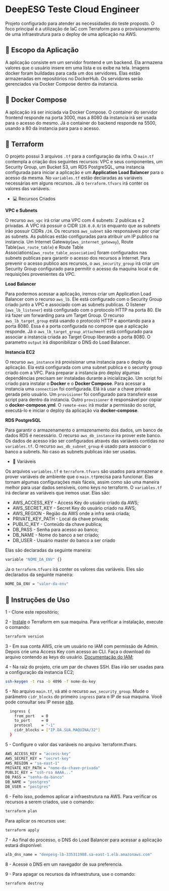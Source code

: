 # DeepESG Teste Cloud Engineer

Projeto configurado para atender as necessidades do teste proposto. O foco principal é a utilização de IaC com Terraform para o provisionamento de uma infraestrutura para o deploy de uma aplicação na AWS. 

## :mag_right: Escopo da Aplicação
A aplicação consiste em um servidor frontend e um backend. Ela armazena valores que o usuário insere em uma lista e os exibe na tela. Imagens docker foram buildadas para cada um dos servidores. Elas estão armazenadas em repositórios no DockerHub. Os servidores serão gerenciados via Docker Compose dentro da instancia. 

## :whale2: Docker Compose
A aplicação irá ser iniciada via Docker Compose. O container do servidor frontend responde na porta 3000, mas a 8080 da instancia irá ser usada para o acesso do mesmo. Já o container do backend responde na 5500, usando a 80 da instancia  para para o acesso. 

## :rocket: Terraform
O projeto possui 3 arquivos `.tf` para a configuração da infra. O `main.tf` contempla a criação dos seguintes recursos: VPC e seus componentes, um Security Group, um Bucket S3, um RDS PostgreSQL, uma instancia configurada para iniciar a aplicação e um **Application Load Balancer** para o acesso da mesma. No `variables.tf` estão declaradas as variáveis necessárias em alguns recursos. Já o `terraform.tfvars` irá conter os valores das variáveis. 

* :computer: Recursos Criados

 **VPC e Subnets**
 
O recurso `aws_vpc`  irá criar uma VPC com 4 subnets: 2 publicas e 2 privadas. A VPC irá possuir o CIDR `128.0.0.0/16` enquanto que as subnets irão possuir CIDRs `/24`. Os recursos `aws_subnet` são responsáveis por criar as subnets. As publicas estão configuradas para atribuir um IP publico na instancia. Um Internet Gateway(`aws_internet_gateway`), Route Table(`aws_route_table`) e Route Table Associations(`aws_route_table_association`) foram configurados nas subnets publicas para garantir o acesso dos recursos a Internet. Para prevenir o acesso publico aos recursos, o `aws_security_group` irá criar um Security Group configurado para permitir o acesso da maquina local e de requisições provenientes da VPC.

 **Load Balancer**

Para podermos acessar a aplicação, iremos criar um Application Load Balancer com o recurso `aws_lb`. Ele está configurado com o Security Group criado junto a VPC e associado com as subnets publicas. O listener (`aws_lb_listener`) está configurado com o protocolo HTTP na porta 80. Ele irá fazer um forwarding para um Target Group. O recurso `aws_lb_target_group` está usando o protocolo HTTP e apontando para a porta 8080. Essa é a porta configurada no compose que a aplicação responde. Já o `aws_lb_target_group_attachment` está configurado para associar a instancia criada ao Target Group liberando a porta 8080. O parametro `output` irá disponibilizar o DNS do Load Balancer.

**Instancia EC2**

O recurso `aws_instance` irá provisionar uma instancia para o deploy da aplicação. Ela está configurada com uma subnet publica e o security group criado com a VPC. Para preparar a instancia pro deploy algumas dependências precisam ser instaladas durante a inicialização. Um script foi criado para instalar o **Docker** e o **Docker Compose**. Para acessar a instancia uma `connection` foi configurada. Elá irá usar a chave privada gerada pelo usuário. Um `provisioner` foi configurado para transferir esse script para dentro da instancia. Outro `provisioner` é responsável por copiar o **docker-compose.yml**. O `remote-exec` irá mudar a permissão do script, executá-lo e iniciar o deploy da aplicação via **docker-compose**. 

**RDS PostgreSQL**

Para garantir o armazenamento o armazenamento dos dados, um banco de dados RDS é necessário. O recurso `aws_db_instance` ira prover este banco. Os dados de acesso irão ser configurados através das variáveis contidas no `variables.tf`. O recurso `aws_db_subnet_group` é usado para associar o banco a subnets. No caso as subnets publicas irão ser usadas. 


* :page_with_curl: Variáveis

Os arquivos `variables.tf` e `terraform.tfvars` são usados para armazenar e prover variáveis de ambiente que o `main.tf`precisa para funcionar. Elas tornam algumas configurações mais fáceis, assim como são uma maneira melhor para usar dados sensíveis, como keys no terraform. O `variables.tf` irá declarar as variáveis que iremos usar. Elas são:
   * AWS_ACCESS_KEY - Access Key do usuário criado da AWS;
   * AWS_SECRET_KEY - Secret Key do usuário criado na AWS;
   * AWS_REGION - Região da AWS onde a infra será criada;
   * PRIVATE_KEY_PATH - Local da chave privada;
   * PUBLIC_KEY - Conteúdo da chave publica;
   * DB_PASS - Senha para acesso ao banco;
   * DB_NAME - Nome do banco a ser criado;
   * DB_USER - Usuário master do banco a ser criado

Elas são declaradas da seguinte maneira:
```bash
variable "NOME_DA_ENV" {}
```
Ja o `terraform.tfvars` irá conter os valores das variáveis. Eles são declarados da seguinte maneira:
```bash
NOME_DA_ENV = "valor-da-env"
```

## :bookmark_tabs: Instruções de Uso

1 - Clone este repositório; 

2 - [Instale](https://developer.hashicorp.com/terraform/tutorials/aws-get-started/install-cli) o Terraform em sua maquina. Para verificar a instalação, execute o comando:
```bash
terraform version
```

3 - Em sua conta AWS, crie um usuário no IAM com permissão de Admin. Depois crie uma Access Key com acesso ao CLI. Faça o download do arquivo contendo as keys do usuário. [Documentação do IAM](https://docs.aws.amazon.com/pt_br/IAM/latest/UserGuide/id_users_create.html);

4 - Na raiz do projeto, crie um par de chaves SSH. Elas irão ser usadas para a configuração da instancia EC2; 
```bash
ssh-keygen -t rsa -b 4096 -f nome-da-key
```
5 - No arquivo `main.tf`, vá até o recurso `aws_security_group`. Mude o parâmetro `cidr_blocks` do primeiro `ingress` para o IP de sua maquina. Você pode consultar seu IP nesse [site](https://www.whatismyip.com/).
```bash
  ingress {
    from_port   = 0
    to_port     = 0
    protocol    = "-1"
    cidr_blocks = ["IP.DA.SUA.MAQUINA/32"]
  }
```

5 - Configure o valor das variáveis no arquivo `terraform.tfvars. 
```bash
AWS_ACCESS_KEY = "access-key"
AWS_SECRET_KEY = "secret-key"
AWS_REGION = "sa-east-1"
PRIVATE_KEY_PATH = "nome-da-chave-privada"
PUBLIC_KEY = "ssh-rsa AAAA..."
DB_PASS = "senha-do-banco"
DB_NAME = "postgres"
DB_USER = "postgres"
```

6 - Feito isso, podemos aplicar a infraestrutura na AWS. Para verificar os recursos a serem criados, use o comando: 
```bash
terraform plan
```
Para aplicar os recursos use:
```bash
terraform apply
```


7 - Ao final do processo, o DNS do Load Balancer para acessar a aplicação estará disponível:
```bash
alb_dns_name = "deepesg-lb-335311988.sa-east-1.elb.amazonaws.com"
```

8 - Acesse o DNS em um navegador de sua preferencia.


9 - Para apagar os recursos da infraestrutura, use o comando:
```bash
terraform destroy
```


